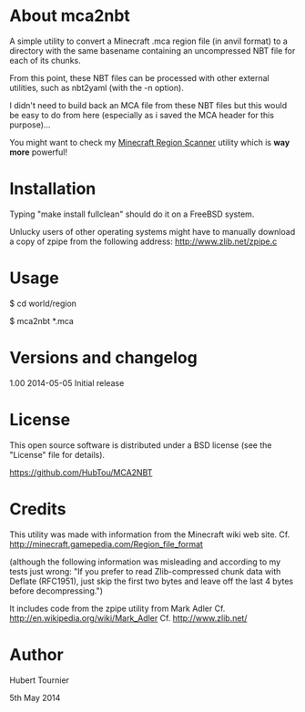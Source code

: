 About mca2nbt
=============
A simple utility to convert a Minecraft .mca region file (in anvil format) to a directory with the same basename containing an uncompressed NBT file for each of its chunks.

From this point, these NBT files can be processed with other external utilities, such as nbt2yaml (with the -n option).

I didn't need to build back an MCA file from these NBT files but this would be easy to do from here (especially as i saved the MCA header for this purpose)...

You might want to check my [Minecraft Region Scanner](https://github.com/HubTou/MinecraftRegionScanner) utility which is **way more** powerful!

Installation
============
Typing "make install fullclean" should do it on a FreeBSD system.

Unlucky users of other operating systems might have to manually download a copy of zpipe from the following address: http://www.zlib.net/zpipe.c 


Usage
=====
$ cd world/region

$ mca2nbt *.mca


Versions and changelog
======================
1.00	2014-05-05	Initial release


License
=======
This open source software is distributed under a BSD license (see the "License" file for details).

<https://github.com/HubTou/MCA2NBT>

Credits
=======
This utility was made with information from the Minecraft wiki web site.
Cf. http://minecraft.gamepedia.com/Region_file_format

(although the following information was misleading and according to my tests just wrong:
    "If you prefer to read Zlib-compressed chunk data with Deflate (RFC1951), just skip the first two bytes and leave off the last 4 bytes before decompressing.")

It includes code from the zpipe utility from Mark Adler
Cf. http://en.wikipedia.org/wiki/Mark_Adler
Cf. http://www.zlib.net/


Author
======
Hubert Tournier

5th May 2014

